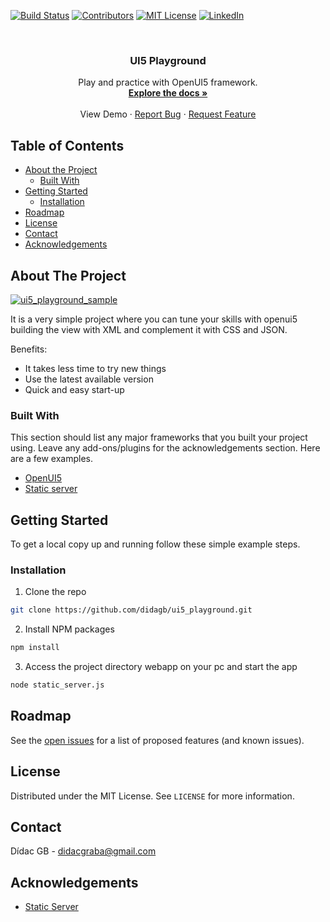 <!-- PROJECT SHIELDS -->
<!--
*** I'm using markdown "reference style" links for readability.
*** Reference links are enclosed in brackets [ ] instead of parentheses ( ).
*** See the bottom of this document for the declaration of the reference variables
*** for build-url, contributors-url, etc. This is an optional, concise syntax you may use.
*** https://www.markdownguide.org/basic-syntax/#reference-style-links
-->
[![Build Status][build-shield]][build-url]
[![Contributors][contributors-shield]][contributors-url]
[![MIT License][license-shield]][license-url]
[![LinkedIn][linkedin-shield]][linkedin-url]



<!-- PROJECT LOGO -->
<br />
<p align="center">
  <h3 align="center">UI5 Playground</h3>

  <p align="center">
    Play and practice with OpenUI5 framework.
    <br />
    <a href="https://github.com/didagb/ui5_playground"><strong>Explore the docs »</strong></a>
    <br />
    <br />
    <a>View Demo</a>
    ·
    <a href="https://github.com/didagb/ui5_playground/issues">Report Bug</a>
    ·
    <a href="https://github.com/didagb/ui5_playground/issues">Request Feature</a>
  </p>
</p>


<!-- TABLE OF CONTENTS -->
## Table of Contents

* [About the Project](#about-the-project)
  * [Built With](#built-with)
* [Getting Started](#getting-started)
  * [Installation](#installation)
* [Roadmap](#roadmap)
* [License](#license)
* [Contact](#contact)
* [Acknowledgements](#acknowledgements)


<!-- ABOUT THE PROJECT -->
## About The Project

[![ui5_playground_sample][product-screenshot]](https://github.com/didagb/ui5_playground)

It is a very simple project where you can tune your skills with openui5 building the view with XML and complement it with CSS and JSON.

Benefits:
* It takes less time to try new things
* Use the latest available version
* Quick and easy start-up

### Built With
This section should list any major frameworks that you built your project using. Leave any add-ons/plugins for the acknowledgements section. Here are a few examples.
* [OpenUI5](https://openui5.hana.ondemand.com/)
* [Static server](https://github.com/htammen/static_server)

<!-- GETTING STARTED -->
## Getting Started

To get a local copy up and running follow these simple example steps.

### Installation

1. Clone the repo
```sh
git clone https://github.com/didagb/ui5_playground.git
```
2. Install NPM packages
```sh
npm install
```
3. Access the project directory webapp on your pc and start the app
```sh
node static_server.js
```

<!-- ROADMAP -->
## Roadmap

See the [open issues](https://github.com/didagb/ui5_playground/issues) for a list of proposed features (and known issues).

<!-- LICENSE -->
## License

Distributed under the MIT License. See `LICENSE` for more information.

<!-- CONTACT -->
## Contact

Dídac GB - didacgraba@gmail.com

<!-- ACKNOWLEDGEMENTS -->
## Acknowledgements
* [Static Server](https://github.com/htammen/static_server)


<!-- MARKDOWN LINKS & IMAGES -->
<!-- https://www.markdownguide.org/basic-syntax/#reference-style-links -->
[build-shield]: https://img.shields.io/badge/build-passing-brightgreen.svg?style=flat-square
[build-url]: #
[contributors-shield]: https://img.shields.io/badge/contributors-1-orange.svg?style=flat-square
[contributors-url]: https://github.com/didagb/ui5_playground/graphs/contributors
[license-shield]: https://img.shields.io/badge/license-MIT-blue.svg?style=flat-square
[license-url]: https://choosealicense.com/licenses/mit
[linkedin-shield]: https://img.shields.io/badge/-LinkedIn-black.svg?style=flat-square&logo=linkedin&colorB=555
[linkedin-url]: https://linkedin.com/in/didacgb
[product-screenshot]: https://raw.githubusercontent.com/didagb/ui5_playground/master/sample.png
